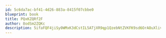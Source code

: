 ```yaml
---
id: 5c6da7ac-bf41-4d26-883a-8415f07cbbe0
blueprint: book
title: PQxKZQRf2F
author: 8odSm2ZQKc
description: 5ifaFQF4jiSy0WMxK3dCstIL5ATjXR9qp1QzebNtZVKFK9sd6OrAOuXlive5yxbJmRXpHdG0s8roxIDG8BaEe1xJ7OEMNGhWpVxx
---
```

